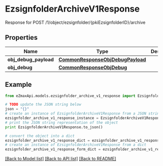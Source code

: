 # EzsignfolderArchiveV1Response

Response for POST /1/object/ezsignfolder/{pkiEzsignfolderID}/archive

## Properties

Name | Type | Description | Notes
------------ | ------------- | ------------- | -------------
**obj_debug_payload** | [**CommonResponseObjDebugPayload**](CommonResponseObjDebugPayload.md) |  | 
**obj_debug** | [**CommonResponseObjDebug**](CommonResponseObjDebug.md) |  | [optional] 

## Example

```python
from eZmaxApi.models.ezsignfolder_archive_v1_response import EzsignfolderArchiveV1Response

# TODO update the JSON string below
json = "{}"
# create an instance of EzsignfolderArchiveV1Response from a JSON string
ezsignfolder_archive_v1_response_instance = EzsignfolderArchiveV1Response.from_json(json)
# print the JSON string representation of the object
print EzsignfolderArchiveV1Response.to_json()

# convert the object into a dict
ezsignfolder_archive_v1_response_dict = ezsignfolder_archive_v1_response_instance.to_dict()
# create an instance of EzsignfolderArchiveV1Response from a dict
ezsignfolder_archive_v1_response_form_dict = ezsignfolder_archive_v1_response.from_dict(ezsignfolder_archive_v1_response_dict)
```
[[Back to Model list]](../README.md#documentation-for-models) [[Back to API list]](../README.md#documentation-for-api-endpoints) [[Back to README]](../README.md)


